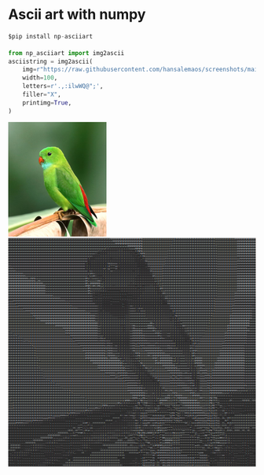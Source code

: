 # Ascii art with numpy

```python
$pip install np-asciiart

from np_asciiart import img2ascii
asciistring = img2ascii(
    img=r"https://raw.githubusercontent.com/hansalemaos/screenshots/main/pic1.png",
    width=100,
    letters=r'.,:ilwWQ@";',
    filler="X",
    printimg=True,
)

```


<img src="https://raw.githubusercontent.com/hansalemaos/screenshots/main/pic1.png"/>



<img src="https://github.com/hansalemaos/screenshots/raw/main/asciiart.png"/>
